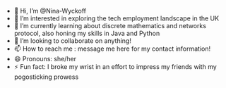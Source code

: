 - 👋 Hi, I’m @Nina-Wyckoff
- 👀 I’m interested in exploring the tech employment landscape in the UK
- 🌱 I’m currently learning about discrete mathematics and networks protocol, also honing my skills in Java and Python
- 💞️ I’m looking to collaborate on anything!
- 📫 How to reach me : message me here for my contact information!
- 😄 Pronouns: she/her
- ⚡ Fun fact: I broke my wrist in an effort to impress my friends with my pogosticking prowess

<!---
Nina-Wyckoff/Nina-Wyckoff is a ✨ special ✨ repository because its `README.md` (this file) appears on your GitHub profile.
You can click the Preview link to take a look at your changes.
--->
